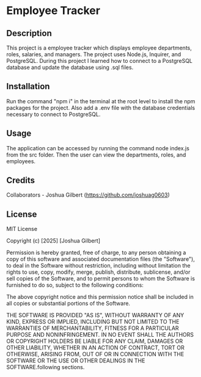 # Employee Tracker

## Description

This project is a employee tracker which displays employee departments, roles, salaries, and managers. The project uses Node.js, Inquirer, and PostgreSQL. During this project I learned how to connect to a PostgreSQL database and update the database using .sql files. 

## Installation

Run the command "npm i" in the terminal at the root level to install the npm packages for the project. Also add a .env file with the database credentials necessary to connect to PostgreSQL. 

## Usage

The application can be accessed by running the command node index.js from the src folder. Then the user can view the departments, roles, and employees. 

## Credits

Collaborators
    - Joshua Gilbert (https://github.com/joshuag0603)

## License

MIT License

Copyright (c) [2025] [Joshua Gilbert]

Permission is hereby granted, free of charge, to any person obtaining a copy
of this software and associated documentation files (the "Software"), to deal
in the Software without restriction, including without limitation the rights
to use, copy, modify, merge, publish, distribute, sublicense, and/or sell
copies of the Software, and to permit persons to whom the Software is
furnished to do so, subject to the following conditions:

The above copyright notice and this permission notice shall be included in all
copies or substantial portions of the Software.

THE SOFTWARE IS PROVIDED "AS IS", WITHOUT WARRANTY OF ANY KIND, EXPRESS OR
IMPLIED, INCLUDING BUT NOT LIMITED TO THE WARRANTIES OF MERCHANTABILITY,
FITNESS FOR A PARTICULAR PURPOSE AND NONINFRINGEMENT. IN NO EVENT SHALL THE
AUTHORS OR COPYRIGHT HOLDERS BE LIABLE FOR ANY CLAIM, DAMAGES OR OTHER
LIABILITY, WHETHER IN AN ACTION OF CONTRACT, TORT OR OTHERWISE, ARISING FROM,
OUT OF OR IN CONNECTION WITH THE SOFTWARE OR THE USE OR OTHER DEALINGS IN THE
SOFTWARE.following sections.